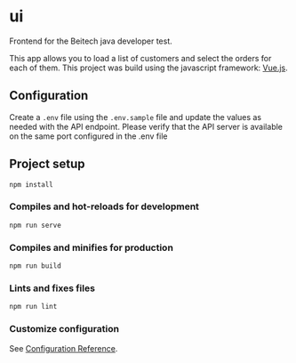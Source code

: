 # ui

Frontend for the Beitech java developer test.

This app allows you to load a list of customers and select the orders for each of them.
This project was build using the javascript framework: [Vue.js](https://vuejs.org/).

## Configuration


Create a `.env` file using the `.env.sample` file and update the values as needed with the API endpoint.
Please verify that the API server is available on the same port configured in the .env file

## Project setup
```
npm install
```

### Compiles and hot-reloads for development
```
npm run serve
```

### Compiles and minifies for production
```
npm run build
```

### Lints and fixes files
```
npm run lint
```

### Customize configuration
See [Configuration Reference](https://cli.vuejs.org/config/).

